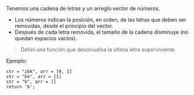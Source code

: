 Tenemos una cadena de letras y un arreglo vector de números.

* Los números indican la posición, en orden, de las letras que deben ser removidas, desde el principio del vector.
* Después de cada letra removida, el tamaño de la cadena disminuye (no quedan espacios vacíos).

> Definí una función que devolvuelva la ultima letra superviviente.

Ejemplo:

```
str = "zbk", arr = [0, 1]
str = "bk", arr = [1]
str = "b", arr = []
return 'b';
```
